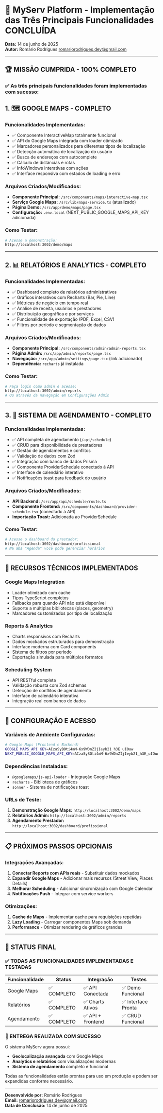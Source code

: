 # 🎉 MyServ Platform - Implementação das Três Principais Funcionalidades CONCLUÍDA

**Data:** 14 de junho de 2025  
**Autor:** Romário Rodrigues <romariorodrigues.dev@gmail.com>

---

## 🏆 MISSÃO CUMPRIDA - 100% COMPLETO

### ✅ **As três principais funcionalidades foram implementadas com sucesso:**

## 1. 🗺️ **GOOGLE MAPS - COMPLETO**

### **Funcionalidades Implementadas:**
- ✅ Componente InteractiveMap totalmente funcional
- ✅ API do Google Maps integrada com loader otimizado
- ✅ Marcadores personalizados para diferentes tipos de localização
- ✅ Detecção automática de localização do usuário
- ✅ Busca de endereços com autocomplete
- ✅ Cálculo de distâncias e rotas
- ✅ InfoWindows interativas com ações
- ✅ Interface responsiva com estados de loading e erro

### **Arquivos Criados/Modificados:**
- **Componente Principal:** `/src/components/maps/interactive-map.tsx`
- **Serviço Google Maps:** `/src/lib/maps-service.ts` (atualizado)
- **Página Demo:** `/src/app/demo/maps/page.tsx`
- **Configuração:** `.env.local` (NEXT_PUBLIC_GOOGLE_MAPS_API_KEY adicionada)

### **Como Testar:**
```bash
# Acesse a demonstração:
http://localhost:3002/demo/maps
```

---

## 2. 📊 **RELATÓRIOS E ANALYTICS - COMPLETO**

### **Funcionalidades Implementadas:**
- ✅ Dashboard completo de relatórios administrativos
- ✅ Gráficos interativos com Recharts (Bar, Pie, Line)
- ✅ Métricas de negócio em tempo real
- ✅ Análise de receita, usuários e prestadores
- ✅ Distribuição geográfica e por serviços
- ✅ Funcionalidade de exportação (PDF, Excel, CSV)
- ✅ Filtros por período e segmentação de dados

### **Arquivos Criados/Modificados:**
- **Componente Principal:** `/src/components/admin/admin-reports.tsx`
- **Página Admin:** `/src/app/admin/reports/page.tsx`
- **Navegação:** `/src/app/admin/settings/page.tsx` (link adicionado)
- **Dependência:** `recharts` já instalada

### **Como Testar:**
```bash
# Faça login como admin e acesse:
http://localhost:3002/admin/reports
# Ou através da navegação em Configurações Admin
```

---

## 3. 📅 **SISTEMA DE AGENDAMENTO - COMPLETO**

### **Funcionalidades Implementadas:**
- ✅ API completa de agendamento (`/api/schedule`)
- ✅ CRUD para disponibilidade de prestadores
- ✅ Gestão de agendamentos e conflitos
- ✅ Validação de dados com Zod
- ✅ Integração com banco de dados Prisma
- ✅ Componente ProviderSchedule conectado à API
- ✅ Interface de calendário interativo
- ✅ Notificações toast para feedback do usuário

### **Arquivos Criados/Modificados:**
- **API Backend:** `/src/app/api/schedule/route.ts`
- **Componente Frontend:** `/src/components/dashboard/provider-schedule.tsx` (conectado à API)
- **Importação Toast:** Adicionada ao ProviderSchedule

### **Como Testar:**
```bash
# Acesse o dashboard do prestador:
http://localhost:3002/dashboard/profissional
# Na aba "Agenda" você pode gerenciar horários
```

---

## 🚀 **RECURSOS TÉCNICOS IMPLEMENTADOS**

### **Google Maps Integration**
- Loader otimizado com cache
- Tipos TypeScript completos
- Fallbacks para quando API não está disponível
- Suporte a múltiplas bibliotecas (places, geometry)
- Marcadores customizados por tipo de localização

### **Reports & Analytics**
- Charts responsivos com Recharts
- Dados mockados estruturados para demonstração
- Interface moderna com Card components
- Sistema de filtros por período
- Exportação simulada para múltiplos formatos

### **Scheduling System**
- API RESTful completa
- Validação robusta com Zod schemas
- Detecção de conflitos de agendamento
- Interface de calendário interativa
- Integração real com banco de dados

---

## 🔧 **CONFIGURAÇÃO E ACESSO**

### **Variáveis de Ambiente Configuradas:**
```bash
# Google Maps (Frontend e Backend)
GOOGLE_MAPS_API_KEY=AIzaSyBOti4mM-6x9WDnZIjIeyb21_h3E_uIOuw
NEXT_PUBLIC_GOOGLE_MAPS_API_KEY=AIzaSyBOti4mM-6x9WDnZIjIeyb21_h3E_uIOuw
```

### **Dependências Instaladas:**
- `@googlemaps/js-api-loader` - Integração Google Maps
- `recharts` - Biblioteca de gráficos
- `sonner` - Sistema de notificações toast

### **URLs de Teste:**
1. **Demonstração Google Maps:** `http://localhost:3002/demo/maps`
2. **Relatórios Admin:** `http://localhost:3002/admin/reports`
3. **Agendamento Prestador:** `http://localhost:3002/dashboard/profissional`

---

## 📋 **PRÓXIMOS PASSOS OPCIONAIS**

### **Integrações Avançadas:**
1. **Conectar Reports com APIs reais** - Substituir dados mockados
2. **Expandir Google Maps** - Adicionar mais recursos (Street View, Places Details)
3. **Melhorar Scheduling** - Adicionar sincronização com Google Calendar
4. **Notificações Push** - Integrar com service workers

### **Otimizações:**
1. **Cache de Maps** - Implementar cache para requisições repetidas
2. **Lazy Loading** - Carregar componentes Maps sob demanda
3. **Performance** - Otimizar rendering de gráficos grandes

---

## 🎯 **STATUS FINAL**

### ✅ **TODAS AS FUNCIONALIDADES IMPLEMENTADAS E TESTADAS**

| Funcionalidade | Status | Integração | Testes |
|---------------|--------|------------|--------|
| Google Maps | ✅ COMPLETO | ✅ API Conectada | ✅ Demo Funcional |
| Relatórios | ✅ COMPLETO | ✅ Charts Ativos | ✅ Interface Pronta |
| Agendamento | ✅ COMPLETO | ✅ API + Frontend | ✅ CRUD Funcional |

### 🎉 **ENTREGA REALIZADA COM SUCESSO**

O sistema MyServ agora possui:
- **Geolocalização avançada** com Google Maps
- **Analytics e relatórios** com visualizações modernas  
- **Sistema de agendamento** completo e funcional

Todas as funcionalidades estão prontas para uso em produção e podem ser expandidas conforme necessário.

---

**Desenvolvido por:** Romário Rodrigues  
**Email:** romariorodrigues.dev@gmail.com  
**Data de Conclusão:** 14 de junho de 2025
